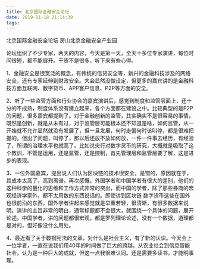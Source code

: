 ```yaml
---
title: 北京国际金融安全论坛
date: 2019-11-18 21:14:39
tags:
---
```


北京国际金融安全论坛  房山北京金融安全产业园

论坛组织了不少专家，两天的内容，今天是第一天，全天十多位专家演讲，每位时间很短，都不能展开。干货不是很多，听下来有些心得。

1、金融安全是很宽泛的概念，有传统的信贷安全等，新兴的金融科技涉及的网络安全，还有专家延伸到财政安全。大会显然没做设定，但更多的嘉宾讲的是金融科技方面互联网、数字货币、APP客户信息、P2P等方面的安全。

2、听了一些监管方面和行业协会的嘉宾演讲后，感觉到制度和监管层面上，还十分的不成熟，制度体系没有建立起来，各个方面都在建设之中。比较典型的是P2P的问题，很多嘉宾都提到了。对于金融创新的监管，其实确实不是很容易的事情，既然是创新，就是从未有过，对于监管层可能根本还不知道是啥，如何监管，从一开始就不允许显然就没有发展了，但一旦发展，何时走偏何时该叫停，都是很难把握的。但出了问题，叫停了，那以后还放不放如何放，一件一件事去经历，有经验了，所谓的治理水平也就高了。比如说央行对数字货币的研究，大概就是吸取了这个教训，不管是运用，还是监管，还是控制，首先管理层和监管层要了解，这是进步的表现。

3、一位外国嘉宾，提出说人们认为区块链的技术很安全，是错的，原因就在于，其成本太高了，高到离谱。再次感慨，外国学者和中国学者有很大的差别，他们的这种科学的量化的思维和工作方式非常的突出，而中国的学者，除了那些券商的宏观经济学家外，都不太用数的东西说话的。即使讲到区块链 数字货币这些在国外也很前沿的东西，国外学者讲起来感觉就是举重若轻，很清晰，有很多数据来说明。演讲的主旨非常的明白，通常标题都不会很大，就围绕一个具体的问题，展开论述。中国学者，讲的问题都很宏观，都是罗列理论论述，没有一个数据，道理都是对的，但好像没什么用处。

4、最近看了关于鞍钢宪法的文章，对什么是社会主义，有了新的认识。今天会上一位学者，一直在说我们用40年的时间做了巨大的跨越，从农业社会到信息智能社会，认为是一种巨大的成就，但这一点我很难认同。还是需要多读书，才能明事理。